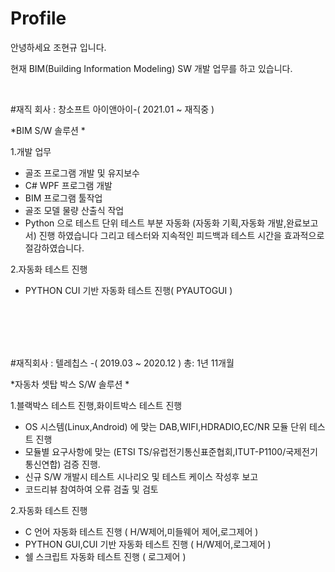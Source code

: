 # Profile
안녕하세요 조현규 입니다.

현재 BIM(Building Information Modeling) SW 개발 업무를 하고 있습니다.

<br/>

#재직 회사 : 창소프트 아이앤아이-( 2021.01 ~ 재직중  ) 

*BIM S/W 솔루션 * 


1.개발 업무
  - 골조 프로그램 개발 및 유지보수
  - C# WPF 프로그램 개발
  - BIM 프로그램 툴작업
  - 골조 모델 물량 산출식 작업
  - Python 으로 테스트 단위 테스트 부분 자동화 (자동화 기획,자동화 개발,완료보고서) 진행 하였습니다 그리고 테스터와 지속적인 피드백과 테스트 시간을 효과적으로 절감하였습니다.
  
2.자동화 테스트 진행
  - PYTHON CUI 기반 자동화 테스트 진행( PYAUTOGUI )
  
  
<br/> 
<br/>
<br/>
<br/>


#재직회사 : 텔레칩스 -( 2019.03 ~ 2020.12 ) 총: 1년 11개월

*자동차 셋탑 박스 S/W 솔루션 *

 1.블랙박스 테스트 진행,화이트박스 테스트 진행
  - OS 시스템(Linux,Android) 에 맞는 DAB,WIFI,HDRADIO,EC/NR 모듈 단위 테스트 진행
  - 모듈별 요구사항에 맞는 (ETSI TS/유럽전기통신표준협회,ITUT-P1100/국제전기통신연합) 검증 진행.
  - 신규 S/W 개발시 테스트 시나리오 및 테스트 케이스 작성후 보고
  - 코드리뷰 참여하여 오류 검출 및 검토
  
 2.자동화 테스트 진행
   - C 언어 자동화 테스트 진행 ( H/W제어,미들웨어 제어,로그제어 )
   - PYTHON GUI,CUI 기반 자동화 테스트 진행 ( H/W제어,로그제어 ) 
   - 쉘 스크립트 자동화 테스트 진행 ( 로그제어 )


<br/> 
<br/>
<br/>
<br/>

